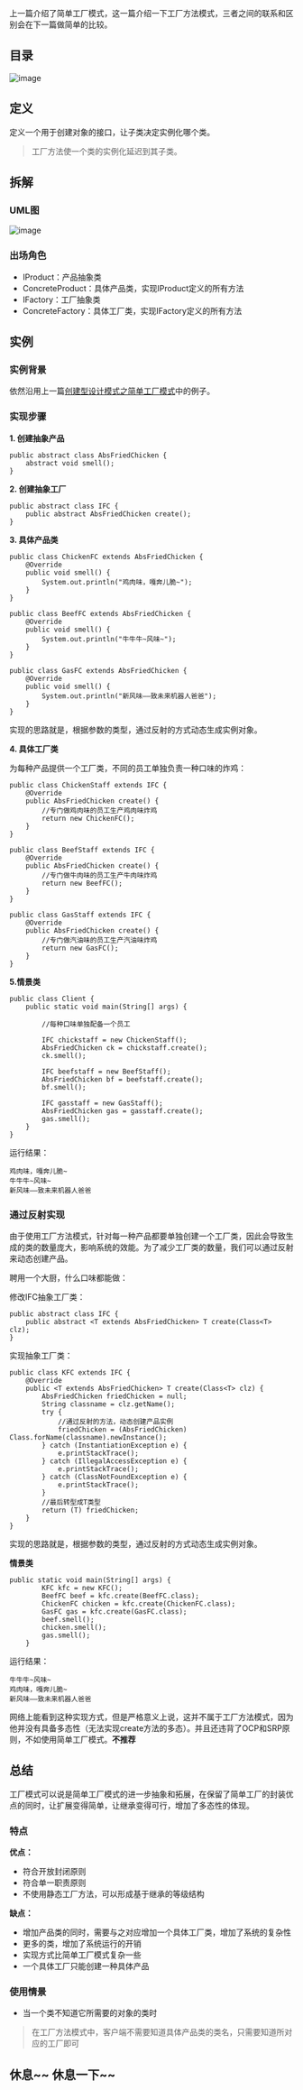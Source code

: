 上一篇介绍了简单工厂模式，这一篇介绍一下工厂方法模式，三者之间的联系和区别会在下一篇做简单的比较。

## 目录
![image](http://7xslhx.com1.z0.glb.clouddn.com/android_pic/factory_method_cl.png)

## 定义
定义一个用于创建对象的接口，让子类决定实例化哪个类。

> 工厂方法使一个类的实例化延迟到其子类。

## 拆解
### UML图
![image](http://7xslhx.com1.z0.glb.clouddn.com/android_pic/FactoryMethod.png)

### 出场角色
- IProduct：产品抽象类
- ConcreteProduct：具体产品类，实现IProduct定义的所有方法
- IFactory：工厂抽象类
- ConcreteFactory：具体工厂类，实现IFactory定义的所有方法

## 实例
### 实例背景
依然沿用上一篇[创建型设计模式之简单工厂模式](https://github.com/ColdPuppy/Android-Notes/blob/master/Android-Design-Pattern/%E5%88%9B%E5%BB%BA%E5%9E%8B%E8%AE%BE%E8%AE%A1%E6%A8%A1%E5%BC%8F%E4%B9%8B%E7%AE%80%E5%8D%95%E5%B7%A5%E5%8E%82%E6%A8%A1%E5%BC%8F.md)中的例子。

### 实现步骤
**1. 创建抽象产品**
```
public abstract class AbsFriedChicken {
    abstract void smell();
}
```

**2. 创建抽象工厂**
```
public abstract class IFC {
    public abstract AbsFriedChicken create();
}
```

**3. 具体产品类**
```
public class ChickenFC extends AbsFriedChicken {
    @Override
    public void smell() {
        System.out.println("鸡肉味，嘎奔儿脆~");
    }
}

public class BeefFC extends AbsFriedChicken {
    @Override
    public void smell() {
        System.out.println("牛牛牛~风味~");
    }
}

public class GasFC extends AbsFriedChicken {
    @Override
    public void smell() {
        System.out.println("新风味——致未来机器人爸爸");
    }
}
```

实现的思路就是，根据参数的类型，通过反射的方式动态生成实例对象。

**4. 具体工厂类**

为每种产品提供一个工厂类，不同的员工单独负责一种口味的炸鸡：
```
public class ChickenStaff extends IFC {
    @Override
    public AbsFriedChicken create() {
        //专门做鸡肉味的员工生产鸡肉味炸鸡
        return new ChickenFC();
    }
}

public class BeefStaff extends IFC {
    @Override
    public AbsFriedChicken create() {
        //专门做牛肉味的员工生产牛肉味炸鸡
        return new BeefFC();
    }
}

public class GasStaff extends IFC {
    @Override
    public AbsFriedChicken create() {
        //专门做汽油味的员工生产汽油味炸鸡
        return new GasFC();
    }
}
```
**5.情景类**
```
public class Client {
    public static void main(String[] args) {

        //每种口味单独配备一个员工
        
        IFC chickstaff = new ChickenStaff();
        AbsFriedChicken ck = chickstaff.create();
        ck.smell();

        IFC beefstaff = new BeefStaff();
        AbsFriedChicken bf = beefstaff.create();
        bf.smell();

        IFC gasstaff = new GasStaff();
        AbsFriedChicken gas = gasstaff.create();
        gas.smell();
    }
}
```

运行结果：
```
鸡肉味，嘎奔儿脆~
牛牛牛~风味~
新风味——致未来机器人爸爸
```

### 通过反射实现
由于使用工厂方法模式，针对每一种产品都要单独创建一个工厂类，因此会导致生成的类的数量庞大，影响系统的效能。为了减少工厂类的数量，我们可以通过反射来动态创建产品。

聘用一个大厨，什么口味都能做：

修改IFC抽象工厂类：
```
public abstract class IFC {
    public abstract <T extends AbsFriedChicken> T create(Class<T> clz);
}
```
实现抽象工厂类：
```
public class KFC extends IFC {
    @Override
    public <T extends AbsFriedChicken> T create(Class<T> clz) {
        AbsFriedChicken friedChicken = null;
        String classname = clz.getName();
        try {
            //通过反射的方法，动态创建产品实例
            friedChicken = (AbsFriedChicken) Class.forName(classname).newInstance();
        } catch (InstantiationException e) {
            e.printStackTrace();
        } catch (IllegalAccessException e) {
            e.printStackTrace();
        } catch (ClassNotFoundException e) {
            e.printStackTrace();
        }
        //最后转型成T类型
        return (T) friedChicken;
    }
}
```

实现的思路就是，根据参数的类型，通过反射的方式动态生成实例对象。

**情景类**
```
public static void main(String[] args) {
        KFC kfc = new KFC();
        BeefFC beef = kfc.create(BeefFC.class);
        ChickenFC chicken = kfc.create(ChickenFC.class);
        GasFC gas = kfc.create(GasFC.class);
        beef.smell();
        chicken.smell();
        gas.smell();
    }
```

运行结果：
```
牛牛牛~风味~
鸡肉味，嘎奔儿脆~
新风味——致未来机器人爸爸
```
网络上能看到这种实现方式，但是严格意义上说，这并不属于工厂方法模式，因为他并没有具备多态性（无法实现create方法的多态）。并且还违背了OCP和SRP原则，不如使用简单工厂模式。**不推荐**

## 总结
工厂模式可以说是简单工厂模式的进一步抽象和拓展，在保留了简单工厂的封装优点的同时，让扩展变得简单，让继承变得可行，增加了多态性的体现。
### 特点
**优点：**
- 符合开放封闭原则
- 符合单一职责原则
- 不使用静态工厂方法，可以形成基于继承的等级结构

**缺点：**
- 增加产品类的同时，需要与之对应增加一个具体工厂类，增加了系统的复杂性
- 更多的类，增加了系统运行的开销
- 实现方式比简单工厂模式复杂一些
- 一个具体工厂只能创建一种具体产品

### 使用情景
- 当一个类不知道它所需要的对象的类时
> 在工厂方法模式中，客户端不需要知道具体产品类的类名，只需要知道所对应的工厂即可

## 休息~~ 休息一下~~